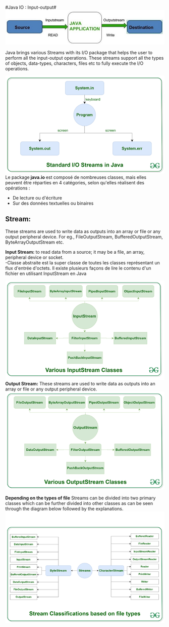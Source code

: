 #Java IO : Input-output#
<img src="img/1.JPG">

Java brings various Streams with its I/O package that helps the user to perform all the input-output operations.
 These streams support all the types of objects, data-types, characters, files etc to fully execute the I/O operations.
 
<b>

</b>


<img src="img/2.png"><br>
Le package<b> java.io </b>est composé de nombreuses classes, mais elles peuvent être réparties en 4 catégories, selon qu'elles réalisent des opérations :

* De lecture ou d'écriture
* Sur des données textuelles ou binaires



## Stream:
 These streams are used to write data as outputs into an array or file or any output peripheral device. For eg., FileOutputStream, BufferedOutputStream, ByteArrayOutputStream etc.
 


<b>Input Stream:</b> to read data from a source; it may be a file, an array, peripheral device or socket.<BR>
-Classe abstraite est la super classe de toutes les classes représentant un flux d'entrée d'octets. Il existe plusieurs façons de lire le contenu d'un fichier en utilisant InputStream en Java
 <BR>
 
<img src="img/5.png"><BR>
<b>Output Stream:</b> These streams are used to write data as outputs into an array or file or any output peripheral device. 
<img src="img/4.png"><BR>

<b>Depending on the types of file</b> Streams can be divided into two primary classes which can be further divided into other classes as can be seen through the diagram below followed by the explanations.
<img src="img/3.png"><br>
